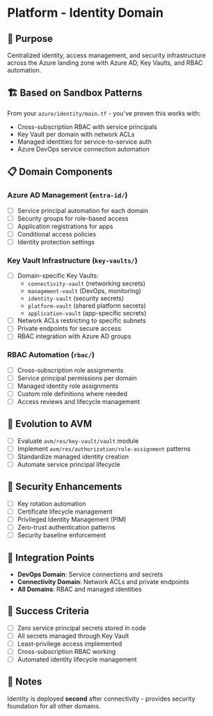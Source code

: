 # Platform - Identity Domain

## 🎯 Purpose
Centralized identity, access management, and security infrastructure across the Azure landing zone with Azure AD, Key Vaults, and RBAC automation.

## 🏗️ Based on Sandbox Patterns
From your `azure/identity/main.tf` - you've proven this works with:
- Cross-subscription RBAC with service principals
- Key Vault per domain with network ACLs
- Managed identities for service-to-service auth
- Azure DevOps service connection automation

## 📋 Domain Components

### Azure AD Management (`entra-id/`)
- [ ] Service principal automation for each domain
- [ ] Security groups for role-based access
- [ ] Application registrations for apps
- [ ] Conditional access policies
- [ ] Identity protection settings

### Key Vault Infrastructure (`key-vaults/`)
- [ ] Domain-specific Key Vaults:
  - `connectivity-vault` (networking secrets)
  - `management-vault` (DevOps, monitoring)
  - `identity-vault` (security secrets)
  - `platform-vault` (shared platform secrets)
  - `application-vault` (app-specific secrets)
- [ ] Network ACLs restricting to specific subnets
- [ ] Private endpoints for secure access
- [ ] RBAC integration with Azure AD groups

### RBAC Automation (`rbac/`)
- [ ] Cross-subscription role assignments
- [ ] Service principal permissions per domain
- [ ] Managed identity role assignments
- [ ] Custom role definitions where needed
- [ ] Access reviews and lifecycle management

## 🚀 Evolution to AVM
- [ ] Evaluate `avm/res/key-vault/vault` module
- [ ] Implement `avm/res/authorization/role-assignment` patterns
- [ ] Standardize managed identity creation
- [ ] Automate service principal lifecycle

## 🔐 Security Enhancements
- [ ] Key rotation automation
- [ ] Certificate lifecycle management
- [ ] Privileged Identity Management (PIM)
- [ ] Zero-trust authentication patterns
- [ ] Security baseline enforcement

## 🔗 Integration Points
- **DevOps Domain**: Service connections and secrets
- **Connectivity Domain**: Network ACLs and private endpoints
- **All Domains**: RBAC and managed identities

## 🎯 Success Criteria
- [ ] Zero service principal secrets stored in code
- [ ] All secrets managed through Key Vault
- [ ] Least-privilege access implemented
- [ ] Cross-subscription RBAC working
- [ ] Automated identity lifecycle management

## 📝 Notes
Identity is deployed **second** after connectivity - provides security foundation for all other domains.
